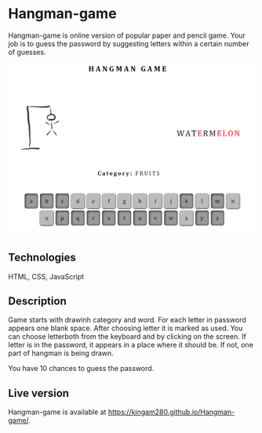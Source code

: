 # Hangman-game

Hangman-game is online version of popular paper and pencil game. Your job is to guess the password by suggesting letters within a certain number of guesses.

![menu snipped](/img/snippet.png)

## Technologies

HTML, CSS, JavaScript

## Description

Game starts with drawinh category and word. For each letter in password appears one blank space. After choosing letter it is marked as used. You can choose letterboth from the keyboard and by clicking on the screen. If letter is in the password, it appears in a place where it should be. If not, one part of hangman is being drawn.

You have 10 chances to guess the password.

## Live version

Hangman-game is available at https://kingam280.github.io/Hangman-game/.
